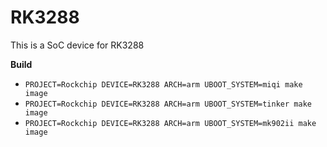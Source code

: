 # RK3288

This is a SoC device for RK3288

**Build**

* `PROJECT=Rockchip DEVICE=RK3288 ARCH=arm UBOOT_SYSTEM=miqi make image`
* `PROJECT=Rockchip DEVICE=RK3288 ARCH=arm UBOOT_SYSTEM=tinker make image`
* `PROJECT=Rockchip DEVICE=RK3288 ARCH=arm UBOOT_SYSTEM=mk902ii make image`
